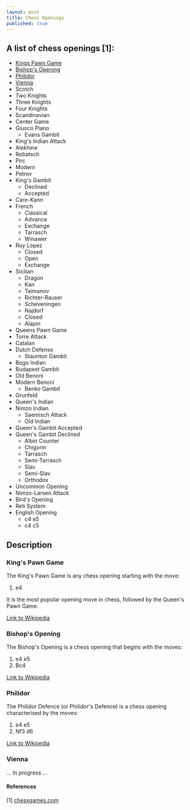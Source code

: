 ```yaml
---
layout: post
title: Chess Openings
published: true
---
```


## A list of chess openings [1]:

* [Kings Pawn Game](#King's-Pawn-Game)
* [Bishop's Opening](#Bishop's-Opening)
* [Philidor](#Philidor)
* [Vienna](#Vienna)
* Scotch
* Two Knights
* Three Knights
* Four Knights
* Scandinavian
* Center Game
* Giuoco Piano
  * Evans Gambit
* King's Indian Attack
* Alekhine
* Robatsch
* Pirc
* Modern
* Petrov
* King's Gambit
  * Declined
  * Accepted
* Caro-Kann
* French
  * Classical
  * Advance
  * Exchange
  * Tarrasch
  * Winawer
* Ruy Lopez
  * Closed
  * Open
  * Exchange
* Sicilian
  * Dragon
  * Kan
  * Taimanov
  * Richter-Rauser
  * Scheveningen
  * Najdorf
  * Closed
  * Alapin
* Queens Pawn Game
* Torre Attack
* Catalan
* Dutch Defense
  * Staunton Gambit
* Bogo Indian
* Budapest Gambit
* Old Benoni
* Modern Benoni
  * Benko Gambit
* Grunfeld
* Queen's Indian
* Nimzo Indian
  * Saemisch Attack
  * Old Indian
* Queen's Gambit Accepted
* Queen's Gambit Declined
  * Albin Counter
  * Chigorin
  * Tarrasch
  * Semi-Tarrasch
  * Slav
  * Semi-Slav
  * Orthodox
* Uncommon Opening
* Nimzo-Larsen Attack
* Bird's Opening
* Reti System
* English Opening
  * c4 e5
  * c4 c5

## Description

### King's Pawn Game

The King's Pawn Game is any chess opening starting with the move:

1. e4

It is the most popular opening move in chess, followed by the Queen's Pawn Game.

[Link to Wikipedia](https://en.wikipedia.org/wiki/King%27s_Pawn_Game)

### Bishop's Opening

The Bishop's Opening is a chess opening that begins with the moves:

1. e4 e5
2. Bc4

[Link to Wikipedia](https://en.wikipedia.org/wiki/Bishop%27s_Opening)

### Philidor

The Philidor Defence (or Philidor's Defence) is a chess opening characterised by the moves:

1. e4 e5
2. Nf3 d6

[Link to Wikipedia](https://en.wikipedia.org/wiki/Philidor_Defence)

### Vienna

... In progress ...

#### References

[1] [chessgames.com](https://www.chessgames.com/)
